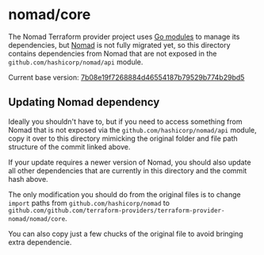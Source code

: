 # nomad/core

The Nomad Terraform provider project uses
[Go modules](https://github.com/golang/go/wiki/Modules) to manage its
dependencies, but [Nomad](https://github.com/hashicorp/nomad/) is not
fully migrated yet, so this directory contains dependencies from Nomad that
are not exposed in the `github.com/hashicorp/nomad/api` module.

Current base version: [7b08e19f7268884d46554187b79529b774b29bd5](https://github.com/hashicorp/nomad/tree/7b08e19f7268884d46554187b79529b774b29bd5)

## Updating Nomad dependency

Ideally you shouldn't have to, but if you need to access something from Nomad
that is not exposed via the `github.com/hashicorp/nomad/api` module, copy it
over to this directory mimicking the original folder and file path structure
of the commit linked above.

If your update requires a newer version of Nomad, you should also update all
other dependencies that are currently in this directory and the commit hash
above.

The only modification you should do from the original files is to change
`import` paths from `github.com/hashicorp/nomad` to
`github.com/github.com/terraform-providers/terraform-provider-nomad/nomad/core`.

You can also copy just a few chucks of the original file to avoid bringing
extra dependencie.
